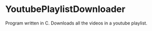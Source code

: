YoutubePlaylistDownloader
=========================

Program written in C. Downloads all the videos in a youtube playlist.
